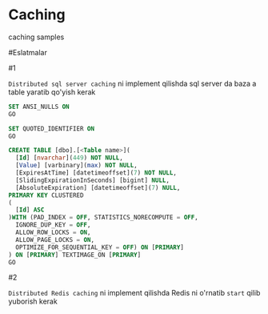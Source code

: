 # Caching
caching samples

#Eslatmalar

#1

```Distributed sql server caching``` ni implement qilishda sql server da baza a table yaratib qo'yish kerak
```sql
SET ANSI_NULLS ON
GO

SET QUOTED_IDENTIFIER ON
GO

CREATE TABLE [dbo].[<Table name>](
  [Id] [nvarchar](449) NOT NULL,
  [Value] [varbinary](max) NOT NULL,
  [ExpiresAtTime] [datetimeoffset](7) NOT NULL,
  [SlidingExpirationInSeconds] [bigint] NULL,
  [AbsoluteExpiration] [datetimeoffset](7) NULL,
PRIMARY KEY CLUSTERED 
(
  [Id] ASC
)WITH (PAD_INDEX = OFF, STATISTICS_NORECOMPUTE = OFF, 
  IGNORE_DUP_KEY = OFF, 
  ALLOW_ROW_LOCKS = ON, 
  ALLOW_PAGE_LOCKS = ON, 
  OPTIMIZE_FOR_SEQUENTIAL_KEY = OFF) ON [PRIMARY]
) ON [PRIMARY] TEXTIMAGE_ON [PRIMARY]
GO

```

#2

```Distributed Redis caching``` ni implement qilishda Redis ni o'rnatib ```start``` qilib yuborish kerak
